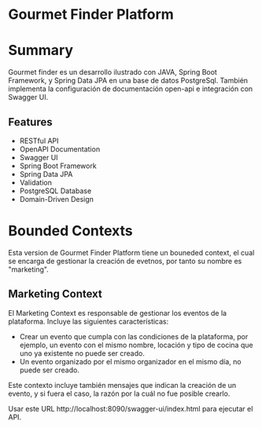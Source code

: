 # Gourmet Finder Platform

# Summary
Gourmet finder es un desarrollo ilustrado con JAVA,
Spring Boot Framework, y Spring Data JPA en una base de datos PostgreSql.
También implementa la configuración de documentación open-api e integración con Swagger UI.

## Features
- RESTful API
- OpenAPI Documentation
- Swagger UI
- Spring Boot Framework
- Spring Data JPA
- Validation
- PostgreSQL Database
- Domain-Driven Design

# Bounded Contexts
Esta version de Gourmet Finder Platform tiene un bouneded context,
el cual se encarga de gestionar la creación de evetnos,
por tanto su nombre es "marketing".

## Marketing Context
El Marketing Context es responsable de gestionar los eventos de la plataforma.
Incluye las siguientes características:
- Crear un evento que cumpla con las condiciones de la plataforma,
por ejemplo, un evento con el mismo nombre, locación y tipo de cocina que uno ya existente
no puede ser creado.
- Un evento organizado por el mismo organizador en el mismo día, no puede ser creado.

Este contexto incluye también mensajes que indican la creación de un evento,
y si fuera el caso, la razón por la cuál no fue posible crearlo.

Usar este URL http://localhost:8090/swagger-ui/index.html para ejecutar el API.